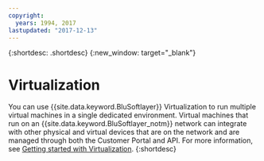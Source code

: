 ```yaml
---
copyright:
  years: 1994, 2017
lastupdated: "2017-12-13"
---
```


{:shortdesc: .shortdesc}
{:new_window: target="_blank"}

# Virtualization

You can use {{site.data.keyword.BluSoftlayer}} Virtualization to run multiple virtual machines in a single dedicated environment. Virtual 
machines that run on an {{site.data.keyword.BluSoftlayer_notm}} network can integrate with other physical and virtual devices that are on the 
network and are managed through both the Customer Portal and API. For more information, see 
[Getting started with Virtualization](/docs/infrastructure/virtualization/virt_index.html).
{:shortdesc}
